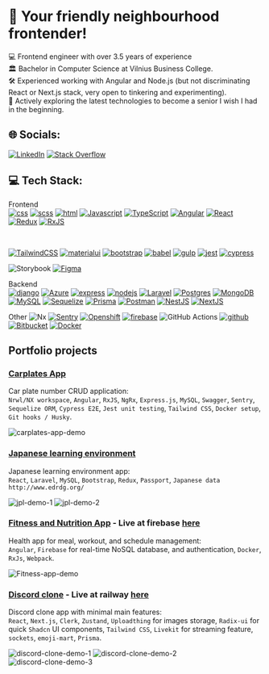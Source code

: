 # 💫 Your friendly neighbourhood frontender!
💻 Frontend engineer with over 3.5 years of experience<br>🏛️ Bachelor in Computer Science at Vilnius Business College.<br>
🛠️ Experienced working with Angular and Node.js (but not discriminating React or Next.js stack, very open to tinkering and experimenting).<br>
🔭 Actively exploring the latest technologies to become a senior I wish I had in the beginning.

## 🌐 Socials:
[![LinkedIn](https://img.shields.io/badge/LinkedIn-%230077B5.svg?logo=linkedin&logoColor=white)](https://linkedin.com/in/alanas-vaiciulis) 
[![Stack Overflow](https://img.shields.io/badge/-Stackoverflow-FE7A16?logo=stack-overflow&logoColor=white)](https://stackoverflow.com/users/10183128) 

## 💻 Tech Stack:

Frontend <br/>
[![css](https://skillicons.dev/icons?i=css)](https://developer.mozilla.org/en-US/docs/Web/CSS)
[![scss](https://skillicons.dev/icons?i=scss)](https://sass-lang.com/)
[![html](https://skillicons.dev/icons?i=html)](https://developer.mozilla.org/en-US/docs/Web/HTML)
[![Javascript](https://skillicons.dev/icons?i=js)](https://developer.mozilla.org/en-US/docs/Learn/JavaScript/First_steps/What_is_JavaScript)
[![TypeScript](https://skillicons.dev/icons?i=ts)](https://www.typescriptlang.org/)
[![Angular](https://skillicons.dev/icons?i=angular)](https://angular.dev/)
[![React](https://skillicons.dev/icons?i=react)](https://react.dev/)
[![Redux](https://skillicons.dev/icons?i=redux)](https://redux.js.org/)
[![RxJS](https://skillicons.dev/icons?i=reactivex)](https://rxjs.dev/)

<br/>

[![TailwindCSS](https://skillicons.dev/icons?i=tailwind)](https://tailwindui.com/)
[![materialui](https://skillicons.dev/icons?i=materialui)](https://material.angular.io/)
[![bootstrap](https://skillicons.dev/icons?i=bootstrap)](https://getbootstrap.com/)
[![babel](https://skillicons.dev/icons?i=babel)](https://babeljs.io/)
[![gulp](https://skillicons.dev/icons?i=gulp)](https://gulpjs.com/)
[![jest](https://skillicons.dev/icons?i=jest)](https://jestjs.io/)
[![cypress](https://skillicons.dev/icons?i=cypress)](https://www.cypress.io/)

![Storybook](https://img.shields.io/badge/-Storybook-FF4785?style=for-the-badge&logo=storybook&logoColor=white)
[![Figma](https://skillicons.dev/icons?i=figma)](https://www.figma.com)

Backend <br/>
[![django](https://skillicons.dev/icons?i=django)](https://www.djangoproject.com/)
[![Azure](https://skillicons.dev/icons?i=azure)](https://azure.microsoft.com/en-us)
[![express](https://skillicons.dev/icons?i=express)](https://expressjs.com/)
[![nodejs](https://skillicons.dev/icons?i=nodejs)](https://nodejs.org/)
[![Laravel](https://skillicons.dev/icons?i=laravel)](https://laravel.com/)
[![Postgres](https://skillicons.dev/icons?i=postgres)](https://www.postgresql.org/)
[![MongoDB](https://skillicons.dev/icons?i=mongodb)](https://www.mongodb.com/)
[![MySQL](https://skillicons.dev/icons?i=mysql)](https://www.mysql.com/)
[![Sequelize](https://skillicons.dev/icons?i=sequelize)](https://sequelize.org/)
[![Prisma](https://skillicons.dev/icons?i=prisma)](https://www.prisma.io/)
[![Postman](https://skillicons.dev/icons?i=postman)](https://www.postman.com/)
[![NestJS](https://skillicons.dev/icons?i=nestjs)](https://nestjs.com/)
[![NextJS](https://skillicons.dev/icons?i=nextjs)](https://nextjs.org/)

Other
![Nx](https://img.shields.io/badge/nx-143055?style=for-the-badge&logo=nx&logoColor=white) 
[![Sentry](https://skillicons.dev/icons?i=sentry)](https://sentry.io/welcome/)
[![Openshift](https://skillicons.dev/icons?i=openshift)](https://www.redhat.com/en/technologies/cloud-computing/openshift)
[![firebase](https://skillicons.dev/icons?i=firebase)](https://firebase.google.com/)
![GitHub Actions](https://img.shields.io/badge/github%20actions-%232671E5.svg?style=for-the-badge&logo=githubactions&logoColor=white) 
[![github](https://skillicons.dev/icons?i=github)](https://www.github.com/)
[![Bitbucket](https://skillicons.dev/icons?i=bitbucket)](https://bitbucket.org/product/)
[![Docker](https://skillicons.dev/icons?i=docker)](https://www.docker.com/)

## Portfolio projects

### [Carplates App](https://github.com/av3000/carplates-nx/)

Car plate number CRUD application: <br/>
`Nrwl/NX workspace`, `Angular`, `RxJS`, `NgRx`, `Express.js`, `MySQL`, `Swagger`, `Sentry`, `Sequelize ORM`, `Cypress E2E`, `Jest unit testing`, `Tailwind CSS`, `Docker setup`, `Git hooks / Husky`.

![carplates-app-demo](https://github.com/av3000/carplates-nx/blob/main/docs/assets/images/carplate-demo.gif)

### [Japanese learning environment](https://github.com/av3000/japanese-vma)

Japanese learning environment app: <br/>
`React`, `Laravel`, `MySQL`, `Bootstrap`, `Redux`, `Passport`, `Japanese data http://www.edrdg.org/`

![jpl-demo-1](https://github.com/av3000/japanese-vma/blob/docs/update-documentation/docs/assets/images/jpl-short-1.gif)
![jpl-demo-2](https://github.com/av3000/japanese-vma/blob/docs/update-documentation/docs/assets/images/jpl-short-2.gif)

### [Fitness and Nutrition App](https://github.com/av3000/fitness-and-nutrition-manager) - Live at firebase [here](https://fitness-app-dd09c.firebaseapp.com)

Health app for meal, workout, and schedule management: <br/>
`Angular`, `Firebase` for real-time NoSQL database, and authentication, `Docker`, `RxJs`, `Webpack`.

![Fitness-app-demo](https://github.com/av3000/fitness-and-nutrition-manager/blob/main/docs/assets/images/fitness-demo.gif)

### [Discord clone](https://github.com/av3000/discord-clone) - Live at railway [here](https://discord-clone-production-80db.up.railway.app/)
Discord clone app with minimal main features: <br/>
`React`, `Next.js`, `Clerk`, `Zustand`, `Uploadthing` for images storage, `Radix-ui` for quick `Shadcn` UI components, `Tailwind CSS`, `Livekit` for streaming feature, `sockets`, `emoji-mart`, `Prisma`.

![discord-clone-demo-1](https://github.com/av3000/discord-clone/blob/main/docs/assets/images/dc-clone-create-edit-server.gif)
![discord-clone-demo-2](https://github.com/av3000/discord-clone/blob/main/docs/assets/images/dc-clone-search-invite-attachment.gif)
![discord-clone-demo-3](https://github.com/av3000/discord-clone/blob/main/docs/assets/images/dc-clone-change-theme.gif)
